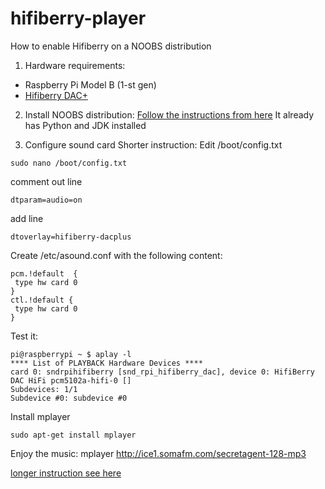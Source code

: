 # hifiberry-player
How to enable Hifiberry on a NOOBS distribution

1) Hardware requirements: 
- Raspberry Pi Model B (1-st gen)
- [Hifiberry DAC+](https://www.hifiberry.com/dacplus/)


2) Install NOOBS distribution:
[Follow the instructions from here](https://www.raspberrypi.org/help/noobs-setup/)
It already has Python and JDK installed


3) Configure sound card 
Shorter instruction:
Edit /boot/config.txt
```
sudo nano /boot/config.txt
```


comment out line 
```
dtparam=audio=on
```

add line
```
dtoverlay=hifiberry-dacplus
```

Create /etc/asound.conf with the following content:
```
pcm.!default  {
 type hw card 0
}
ctl.!default {
 type hw card 0
}
```

Test it:
```
pi@raspberrypi ~ $ aplay -l
**** List of PLAYBACK Hardware Devices ****
card 0: sndrpihifiberry [snd_rpi_hifiberry_dac], device 0: HifiBerry DAC HiFi pcm5102a-hifi-0 []
Subdevices: 1/1
Subdevice #0: subdevice #0
```

Install mplayer
```
sudo apt-get install mplayer
```
Enjoy the music:
mplayer http://ice1.somafm.com/secretagent-128-mp3


[longer instruction see here](https://www.hifiberry.com/guides/configuring-linux-3-18-x/)
